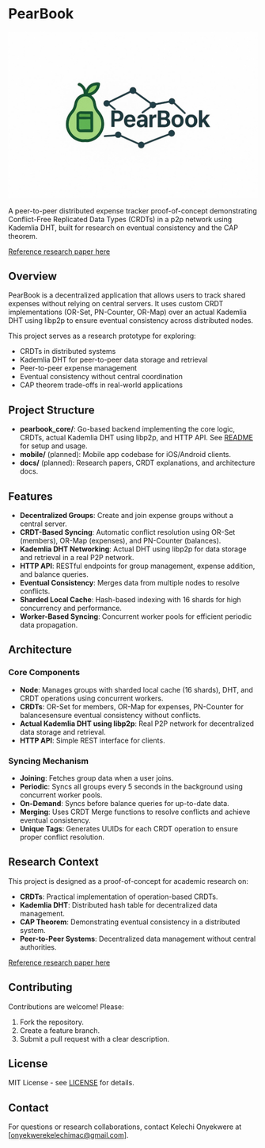 ﻿# PearBook

![PearBook](https://github.com/Khelechy/pearbook/blob/main/d5c27f66-1f5c-495f-900c-67358ae018a9.jpeg)

A peer-to-peer distributed expense tracker proof-of-concept demonstrating Conflict-Free Replicated Data Types (CRDTs) in a p2p network using Kademlia DHT, built for research on eventual consistency and the CAP theorem.

[Reference research paper here](https://doi.org/10.64388/IREV9I2-1710338-8995)

## Overview

PearBook is a decentralized application that allows users to track shared expenses without relying on central servers. It uses custom CRDT implementations (OR-Set, PN-Counter, OR-Map) over an actual Kademlia DHT using libp2p to ensure eventual consistency across distributed nodes.

This project serves as a research prototype for exploring:
- CRDTs in distributed systems
- Kademlia DHT for peer-to-peer data storage and retrieval
- Peer-to-peer expense management
- Eventual consistency without central coordination
- CAP theorem trade-offs in real-world applications

## Project Structure

- **pearbook_core/**: Go-based backend implementing the core logic, CRDTs, actual Kademlia DHT using libp2p, and HTTP API. See [README](pearbook_core/README.md) for setup and usage.
- **mobile/** (planned): Mobile app codebase for iOS/Android clients.
- **docs/** (planned): Research papers, CRDT explanations, and architecture docs.

## Features

- **Decentralized Groups**: Create and join expense groups without a central server.
- **CRDT-Based Syncing**: Automatic conflict resolution using OR-Set (members), OR-Map (expenses), and PN-Counter (balances).
- **Kademlia DHT Networking**: Actual DHT using libp2p for data storage and retrieval in a real P2P network.
- **HTTP API**: RESTful endpoints for group management, expense addition, and balance queries.
- **Eventual Consistency**: Merges data from multiple nodes to resolve conflicts.
- **Sharded Local Cache**: Hash-based indexing with 16 shards for high concurrency and performance.
- **Worker-Based Syncing**: Concurrent worker pools for efficient periodic data propagation.

## Architecture

### Core Components
- **Node**: Manages groups with sharded local cache (16 shards), DHT, and CRDT operations using concurrent workers.
- **CRDTs**: OR-Set for members, OR-Map for expenses, PN-Counter for balancesensure eventual consistency without conflicts.
- **Actual Kademlia DHT using libp2p**: Real P2P network for decentralized data storage and retrieval.
- **HTTP API**: Simple REST interface for clients.

### Syncing Mechanism
- **Joining**: Fetches group data when a user joins.
- **Periodic**: Syncs all groups every 5 seconds in the background using concurrent worker pools.
- **On-Demand**: Syncs before balance queries for up-to-date data.
- **Merging**: Uses CRDT Merge functions to resolve conflicts and achieve eventual consistency.
- **Unique Tags**: Generates UUIDs for each CRDT operation to ensure proper conflict resolution.

## Research Context

This project is designed as a proof-of-concept for academic research on:
- **CRDTs**: Practical implementation of operation-based CRDTs.
- **Kademlia DHT**: Distributed hash table for decentralized data management.
- **CAP Theorem**: Demonstrating eventual consistency in a distributed system.
- **Peer-to-Peer Systems**: Decentralized data management without central authorities.

[Reference research paper here](https://doi.org/10.64388/IREV9I2-1710338-8995)

## Contributing

Contributions are welcome! Please:
1. Fork the repository.
2. Create a feature branch.
3. Submit a pull request with a clear description.

## License

MIT License - see [LICENSE](LICENSE) for details.

## Contact

For questions or research collaborations, contact Kelechi Onyekwere at [onyekwerekelechimac@gmail.com].

